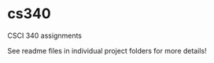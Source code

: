 cs340
=====

CSCI 340 assignments

See readme files in individual project folders for more details! 
